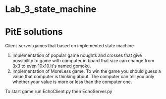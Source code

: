 # Lab_3_state_machine
# PitE solutions
 Client-server games that based on implemented state machine
1. Implementation of popular game noughts and crosses that give possibility to game with computer in board that size can change from 3x3 to even 10x10.It's named gomoku. 
2. Implementation of MoreLess game. To win the game you should guess a value that computer is thinking about. The computer can tell you only whether your value is more or less than the computer one.

To start game run EchoClient.py then EchoServer.py
